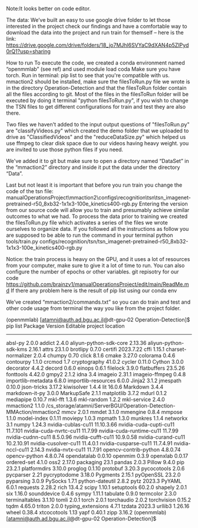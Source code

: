 Note:It looks better on code editor.

The data:
We’ve built an easy to use google drive folder to let those interested in the project check our findings and have a comfortable way to download the data into the project and run train for themself – here is the link:
https://drive.google.com/drive/folders/18_jo7MJhl6SVYaC9dXAN4p5ZIPyd0rQ1?usp=sharing

How to run
To execute the code, we created a conda environment named “openmmlab” (see ref) and used module load coda
Make sure you have torch. Run in terminal: pip list to see that you're compatible with us.
mmaction2 should be installed, make sure the filesToRun.py file we wrote is in the directory Operation-Detection and that the filesToRun folder contain all the files according to git.
Most of the files in the filesToRun folder will be executed by doing it terminal "python filesToRun.py", if you wish to change the TSN files to get different configurations for train and test they are also there.

Two files we haven't added to the input output questions of "filesToRun.py" are "classifyVideos.py" which created the demo folder that we uploaded to drive as "ClassifiedVideos"
and the "reduceDataSize.py" which helped us use ffmpeg to clear disk space due to our videos having heavy weight. you are invited to use those python files if you need.

We've added it to git but make sure to open a directory named “DataSet” in the “mmaction2” directory and inside it put the data under the directory “Data”.

Last but not least it is important that before you run train you change the code of the tsn file: manualOperationsProject\mmaction2\configs\recognition\tsn\tsn_imagenet-pretrained-r50_8xb32-1x1x3-100e_kinetics400-rgb.py
Entering the version from our source code will allow you to train and presumably achieve similar outcomes to what we had.
To process the data prior to training we created the filesToRun.py file which activates a series of the files we wrote ourselves to organize data.
If you followed all the instructions as follow you are supposed to be able to run the command in your terminal
python tools/train.py configs/recognition/tsn/tsn_imagenet-pretrained-r50_8xb32-1x1x3-100e_kinetics400-rgb.py

Notice: the train process is heavy on the GPU, and it uses a lot of resources from your computer, make sure to give it a lot of time to run.
You can also configure the number of epochs or other variables.
git repisotry for our code https://github.com/brainzv1/manualOperationsProject/edit/main/ReadMe.md
If there any problem here is the result of pip list using our conda env

We’ve created “mmaction2/commands.txt” so you can do train and test and other code usage from terminal the way you like from the project folder.

(openmmlab) [atamni@auth.ad.bgu.ac.il@dt-gpu-02 Operation-Detection]$ pip list
Package                  Version    Editable project location
------------------------ ---------- -------------------------------------------------------------------
absl-py                  2.0.0
addict                   2.4.0
aliyun-python-sdk-core   2.13.36
aliyun-python-sdk-kms    2.16.1
attrs                    23.1.0
brotlipy                 0.7.0
certifi                  2023.7.22
cffi                     1.15.1
charset-normalizer       2.0.4
chumpy                   0.70
click                    8.1.6
cmake                    3.27.0
colorama                 0.4.6
contourpy                1.1.0
crcmod                   1.7
cryptography             41.0.2
cycler                   0.11.0
Cython                   3.0.0
decorator                4.4.2
decord                   0.6.0
einops                   0.6.1
filelock                 3.9.0
flatbuffers              23.5.26
fonttools                4.42.0
gmpy2                    2.1.2
idna                     3.4
imageio                  2.31.1
imageio-ffmpeg           0.4.8
importlib-metadata       6.8.0
importlib-resources      6.0.0
Jinja2                   3.1.2
jmespath                 0.10.0
json-tricks              3.17.2
kiwisolver               1.4.4
lit                      16.0.6
Markdown                 3.4.4
markdown-it-py           3.0.0
MarkupSafe               2.1.1
matplotlib               3.7.2
mdurl                    0.1.2
mediapipe                0.10.7
mkl-fft                  1.3.6
mkl-random               1.2.2
mkl-service              2.4.0
mmaction2                1.1.0      /cs_storage/atamni/ServerBGU/Operation-Detection-MMAction/mmaction2
mmcv                     2.0.1
mmdet                    3.1.0
mmengine                 0.8.4
mmpose                   1.1.0
model-index              0.1.11
moviepy                  1.0.3
mpmath                   1.3.0
munkres                  1.1.4
networkx                 3.1
numpy                    1.24.3
nvidia-cublas-cu11       11.10.3.66
nvidia-cuda-cupti-cu11   11.7.101
nvidia-cuda-nvrtc-cu11   11.7.99
nvidia-cuda-runtime-cu11 11.7.99
nvidia-cudnn-cu11        8.5.0.96
nvidia-cufft-cu11        10.9.0.58
nvidia-curand-cu11       10.2.10.91
nvidia-cusolver-cu11     11.4.0.1
nvidia-cusparse-cu11     11.7.4.91
nvidia-nccl-cu11         2.14.3
nvidia-nvtx-cu11         11.7.91
opencv-contrib-python    4.8.0.74
opencv-python            4.8.0.74
opendatalab              0.0.10
openmim                  0.3.9
openxlab                 0.0.17
ordered-set              4.1.0
oss2                     2.17.0
packaging                23.1
pandas                   2.0.3
Pillow                   9.4.0
pip                      23.2.1
platformdirs             3.10.0
proglog                  0.1.10
protobuf                 3.20.3
pycocotools              2.0.6
pycparser                2.21
pycryptodome             3.18.0
Pygments                 2.15.1
pyOpenSSL                23.2.0
pyparsing                3.0.9
PySocks                  1.7.1
python-dateutil          2.8.2
pytz                     2023.3
PyYAML                   6.0.1
requests                 2.28.2
rich                     13.4.2
scipy                    1.10.1
setuptools               60.2.0
shapely                  2.0.1
six                      1.16.0
sounddevice              0.4.6
sympy                    1.11.1
tabulate                 0.9.0
termcolor                2.3.0
terminaltables           3.1.10
tomli                    2.0.1
torch                    2.0.1
torchaudio               2.0.2
torchvision              0.15.2
tqdm                     4.65.0
triton                   2.0.0
typing_extensions        4.7.1
tzdata                   2023.3
urllib3                  1.26.16
wheel                    0.38.4
xtcocotools              1.13
yapf                     0.40.1
zipp                     3.16.2
(openmmlab) [atamni@auth.ad.bgu.ac.il@dt-gpu-02 Operation-Detection]$
